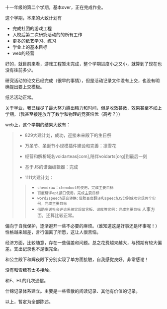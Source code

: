 十一年级的第二个学期，基本over，正在完成作业。

这个学期，本来的大致计划有

*   完成社团的游戏工程
*   入校后第二次研究活动的的所有工作
*   更多的纸艺学习、练习
*   学业上的基本目标
*   web的经营

好的，就目前来看，游戏工程暂未完成，整个学期进度小之又小，就算到了现在也没有往前多少。

研究活动的论文已经完成（很早的事情），但是活动记录文件没有上交，也没有明确提出要上交模板。

纸艺活动正常。

关于学业，我已经尽了最大努力腾出精力和时间，但是收效甚微，效果甚至不如上学期。（我甚至接连放弃了数学和物理的竞赛培优（高考？））

web上，这个学期的结果大致有：

> *   829大建计划，成功，迎接未来殿下的生日祭
> 
> *   万圣节、圣诞节小规模插件建设和完善：凛雪花
> 
> *   经营和解析域名voidarteas[com],陪伴voidarts[org]到最后一刻
> 
> *   基于JS的谱面编辑器：完成
> 
> *   1111大建计划：
> 
> > *   `chemdraw：chemdool的使用，完成主要目标`
> > *   `百度翻译api接口使用，完成主要目标`
> > *   `word2speech语音转换:借助百度翻译和speechJS分别成功实现两个实例，完成主要目标`
> > *   `借助多说社会评论系统实现留言板、词库等实例：完成主要目标`
人事方面，还算比较正常。

偏向于自我保护，逐渐避开一些不必要的麻烦。（谁知道这是好事还是坏事呢！）性格越来越差，言行偏离了所愿，这让人很苦恼。

经济方面，比较随意，存在一些偏差和问题。总之花费越来越大，与预期有较大偏差。支出记录也不是很完全。

和公主殿下和辉夜殿下分别实现了单方面接触，自我感觉良好。非常感谢！

没有和雪糖有太多接触。

和F、HL的几次通信。

什锦记录体系建立。主要是一些零散的阅读记录、其他有价值的记录。

以上，暂定为全部陈述。
